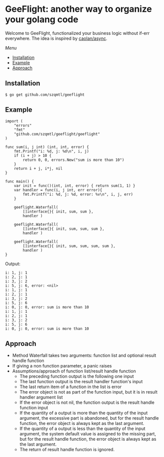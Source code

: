 GeeFlight: another way to organize your golang code
=================================================

Welcome to GeeFlight, functionalized your business logic without if-err everywhere. The idea is inspired by [caolan/async](http://caolan.github.io/async/).

*Menu*

- [Installation](#installation)
- [Example](#example)
- [Approach](#Approach)

Installation
------------

    $ go get github.com/szqmtl/geeflight


Example
-------

    import (
    	"errors"
    	"fmt"
    	"github.com/szqmtl/geeflight/geeflight"
    )

    func sum(i, j int) (int, int, error) {
    	fmt.Printf("i: %d, j: %d\n", i, j)
    	if (i + j) > 10 {
    		return 0, 0, errors.New("sum is more than 10")
    	}
    	return i + j, i*j, nil
    }

    func main() {
    	var init = func()(int, int, error) { return sum(1, 1) }
    	var handler = func(i, j int, err error){
    		fmt.Printf("i: %d, j: %d, error: %v\n", i, j, err)
    	}

    	geeflight.Waterfall(
    		[]interface{}{ init, sum, sum },
    		handler )

    	geeflight.Waterfall(
    		[]interface{}{ init, sum, sum, sum },
    		handler )

    	geeflight.Waterfall(
    		[]interface{}{ init, sum, sum, sum, sum },
    		handler )
    }

Output:

    i: 1, j: 1
    i: 2, j: 1
    i: 3, j: 2
    i: 5, j: 6, error: <nil>
    i: 1, j: 1
    i: 2, j: 1
    i: 3, j: 2
    i: 5, j: 6
    i: 0, j: 0, error: sum is more than 10
    i: 1, j: 1
    i: 2, j: 1
    i: 3, j: 2
    i: 5, j: 6
    i: 0, j: 0, error: sum is more than 10

Approach
--------

- Method Waterfall takes two arguments: function list and optional result handle function
- If giving a non function parameter, a panic raises
- Assumptions/approach of function list/result handle function
    - The preceding function output is the following one input
    - The last function output is the result handler function's input
    - The last return item of a function in the list is error
    - The error object is not as part of the function input, but it is in result handler argument list
    - If the error object is not nil, the function output is the result handle function input
    - If the quantity of a output is more than the quantity of the input argument, the excessive part is abandoned, but for the result handle function, the error object is always kept as the last argument.
    - If the quantity of a output is less than the quantity of the input argument, the system default value is assigned to the missing part, but for the result handle function, the error object is always kept as the last argument.
    - The return of result handle function is ignored.